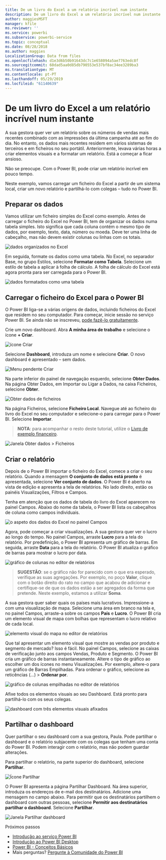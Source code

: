 ```yaml
---
title: De um livro do Excel a um relatório incrível num instante
description: De um livro do Excel a um relatório incrível num instante
author: maggiesMSFT
manager: kfile
ms.reviewer: ''
ms.service: powerbi
ms.subservice: powerbi-service
ms.topic: conceptual
ms.date: 08/28/2018
ms.author: maggies
LocalizationGroup: Data from files
ms.openlocfilehash: d1e3d6b50b91643dc7c1e658094a5ae7763edc8f
ms.sourcegitcommit: 60dad5aa0d85db790553e537bf8ac34ee3289ba3
ms.translationtype: MT
ms.contentlocale: pt-PT
ms.lasthandoff: 05/29/2019
ms.locfileid: "61140639"
---
```

# <a name="from-excel-workbook-to-stunning-report-in-no-time"></a>De um livro do Excel a um relatório incrível num instante
A sua gestora quer ver um relatório sobre os números de vendas mais recentes combinado com as impressões da última campanha até ao fim do dia. No entanto, os dados mais recentes residem em vários sistemas de terceiros e em ficheiros no seu portátil. Anteriormente, levava várias horas a criar elementos visuais e a formatar um relatório. Está a começar a ficar ansioso.

Não se preocupe. Com o Power BI, pode criar um relatório incrível em pouco tempo.

Neste exemplo, vamos carregar um ficheiro do Excel a partir de um sistema local, criar um novo relatório e partilhá-lo com colegas – tudo no Power BI.

## <a name="prepare-your-data"></a>Preparar os dados
Vamos utilizar um ficheiro simples do Excel como exemplo. Antes de carregar o ficheiro do Excel no Power BI, tem de organizar os dados numa tabela simples. Isto significa que cada coluna contém o mesmo tipo de dados, por exemplo, texto, data, número ou moeda. Deve ter uma linha de cabeçalho, mas não devem existir colunas ou linhas com os totais.

![dados organizados no Excel](media/service-from-excel-to-stunning-report/pbi_excel_file.png)

Em seguida, formate os dados como uma tabela. No Excel, no separador Base, no grupo Estilos, selecione **Formatar como Tabela**. Selecione um estilo de tabela a aplicar à folha de cálculo. A folha de cálculo do Excel está agora pronta para ser carregada para o Power BI.

![dados formatados como uma tabela](media/service-from-excel-to-stunning-report/pbi_excel_table.png)

## <a name="upload-your-excel-file-into-power-bi"></a>Carregar o ficheiro do Excel para o Power BI
O Power BI liga-se a várias origens de dados, incluindo ficheiros do Excel que residem no seu computador. Para começar, inicie sessão no serviço Power BI. Se ainda não se inscreveu, [pode fazê-lo gratuitamente](https://powerbi.com).

Crie um novo dashboard. Abra **A minha área de trabalho** e selecione o ícone **+ Criar**.

![ícone Criar](media/service-from-excel-to-stunning-report/power-bi-new-dash.png)

Selecione **Dashboard**, introduza um nome e selecione **Criar**. O novo dashboard é apresentado – sem dados.

![Menu pendente Criar](media/service-from-excel-to-stunning-report/power-bi-create-dash.png)

Na parte inferior do painel de navegação esquerdo, selecione **Obter Dados**. Na página Obter Dados, em Importar ou Ligar a Dados, na caixa Ficheiros, selecione **Obter**.

![Obter dados de ficheiros](media/service-from-excel-to-stunning-report/pbi_get_files.png)

Na página Ficheiros, selecione **Ficheiro Local**. Navegue até ao ficheiro do livro do Excel no seu computador e selecione-o para carregar para o Power BI. Selecione **Importar**.

> **NOTA**: para acompanhar o resto deste tutorial, utilize o [Livro de exemplo financeiro](sample-financial-download.md).
> 
> 

![Janela Obter dados > Ficheiros](media/service-from-excel-to-stunning-report/pbi_local_file.png)

## <a name="build-your-report"></a>Criar o relatório
Depois de o Power BI importar o ficheiro do Excel, comece a criar o seu relatório. Quando a mensagem **O conjunto de dados está pronto** é apresentada, selecione **Ver conjunto de dados**.  O Power BI é aberto na vista de edição e apresenta a tela de relatórios. No lado direito, estão os painéis Visualizações, Filtros e Campos.

Tenha em atenção que os dados de tabela do livro do Excel aparecem no painel Campos. Abaixo do nome da tabela, o Power BI lista os cabeçalhos de coluna como campos individuais.

![o aspeto dos dados do Excel no painel Campos](media/service-from-excel-to-stunning-report/pbi_report_fields.png)

Agora, pode começar a criar visualizações. A sua gestora quer ver o lucro ao longo do tempo. No painel Campos, arraste **Lucro** para a tela do relatório. Por predefinição, o Power BI apresenta um gráfico de barras. Em seguida, arraste **Data** para a tela do relatório. O Power BI atualiza o gráfico de barras para mostrar o lucro por data.

![gráfico de colunas no editor de relatórios](media/service-from-excel-to-stunning-report/pbi_report_pin-new.png)

> **SUGESTÃO**: se o gráfico não for parecido com o que era esperado, verifique as suas agregações. Por exemplo, no poço **Valor**, clique com o botão direito do rato no campo que acabou de adicionar e certifique-se de que os dados estão a ser agregados da forma que pretende.  Neste exemplo, estamos a utilizar **Soma**.
> 
> 

A sua gestora quer saber quais os países mais lucrativos. Impressione-a com uma visualização de mapa. Selecione uma área em branco na tela e, no painel Campos, arraste-a sobre os campos **País** e **Lucro**. O Power BI cria um elemento visual de mapa com bolhas que representam o lucro relativo de cada local.

![elemento visual do mapa no editor de relatórios](media/service-from-excel-to-stunning-report/pbi_report_map-new.png)

Que tal apresentar um elemento visual que mostre as vendas por produto e segmento de mercado? Isso é fácil. No painel Campos, selecione as caixas de verificação junto aos campos Vendas, Produto e Segmento. O Power BI cria um gráfico de barras instantaneamente. Altere o tipo de gráfico ao escolher um dos ícones no menu Visualizações. Por exemplo, altere-o para um gráfico de Barras Empilhadas.  Para ordenar o gráfico, selecione as reticências (...) > **Ordenar por**.

![gráfico de colunas empilhadas no editor de relatórios](media/service-from-excel-to-stunning-report/pbi_barchart-new.png)

Afixe todos os elementos visuais ao seu Dashboard. Está pronto para partilhá-lo com os seus colegas.

![dashboard com três elementos visuais afixados](media/service-from-excel-to-stunning-report/pbi_report.png)

## <a name="share-your-dashboard"></a>Partilhar o dashboard
Quer partilhar o seu dashboard com a sua gestora, Paula. Pode partilhar o dashboard e o relatório subjacente com os colegas que tenham uma conta do Power BI. Podem interagir com o relatório, mas não podem guardar alterações.

Para partilhar o relatório, na parte superior do dashboard, selecione **Partilhar**.

![Ícone Partilhar](media/service-from-excel-to-stunning-report/power-bi-share.png)

O Power BI apresenta a página Partilhar Dashboard. Na área superior, introduza os endereços de e-mail dos destinatários. Adicione uma mensagem no campo abaixo. Para permitir que os destinatários partilhem o dashboard com outras pessoas, selecione **Permitir aos destinatários partilhar o dashboard**. Selecione **Partilhar**.

![Janela Partilhar dashboard](media/service-from-excel-to-stunning-report/power-bi-share-dash-new.png)

Próximos passos

* [Introdução ao serviço Power BI](service-get-started.md)
* [Introdução ao Power BI Desktop](desktop-getting-started.md)
* [Power BI - Conceitos Básicos](consumer/end-user-basic-concepts.md)
* Mais perguntas? [Pergunte à Comunidade do Power BI](http://community.powerbi.com/)

